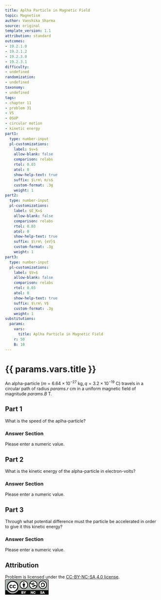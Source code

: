 ```yaml
---
title: Aplha Particle in Magnetic Field
topic: Magnetism
author: Vanshika Sharma
source: original
template_version: 1.1
attribution: standard
outcomes:
- 19.2.1.0
- 19.2.1.2
- 19.2.3.0
- 19.2.3.1
difficulty:
- undefined
randomization:
- undefined
taxonomy:
- undefined
tags:
- chapter 11
- problem 31
- VS
- OSUP
- circular motion
- kinetic energy
part1:
  type: number-input
  pl-customizations:
    label: $v=$
    allow-blank: false
    comparison: relabs
    rtol: 0.03
    atol: 0
    show-help-text: true
    suffix: $\rm\ m/s$
    custom-format: .3g
    weight: 1
part2:
  type: number-input
  pl-customizations:
    label: $E_K=$
    allow-blank: false
    comparison: relabs
    rtol: 0.03
    atol: 0
    show-help-text: true
    suffix: $\rm\ {eV}$
    custom-format: .3g
    weight: 1
part3:
  type: number-input
  pl-customizations:
    label: $V=$
    allow-blank: false
    comparison: relabs
    rtol: 0.03
    atol: 0
    show-help-text: true
    suffix: $\rm\ V$
    custom-format: .3g
    weight: 1
substitutions:
  params:
    vars:
      title: Aplha Particle in Magnetic Field
    r: 50
    B: 10
---
```

# {{ params.vars.title }}
An alpha-particle ($m = 6.64 \times 10^{-27} \textrm{ kg}, q = 3.2 \times 10^{-19} \textrm{ C}$) travels in a circular path of radius ${{params.r}} \textrm{ cm}$ in a uniform magnetic field of magnitude ${{params.B}} \textrm{ T}$.

## Part 1

What is the speed of the aplha-particle?

### Answer Section

Please enter a numeric value.

## Part 2

What is the kinetic energy of the alpha-particle in electron-volts?

### Answer Section

Please enter a numeric value.

## Part 3

Through what potential difference must the particle be accelerated in order to give it this kinetic energy?

### Answer Section

Please enter a numeric value.

## Attribution

Problem is licensed under the [CC-BY-NC-SA 4.0 license](https://creativecommons.org/licenses/by-nc-sa/4.0/).<br> ![The Creative Commons 4.0 license requiring attribution-BY, non-commercial-NC, and share-alike-SA license.](https://raw.githubusercontent.com/firasm/bits/master/by-nc-sa.png)
